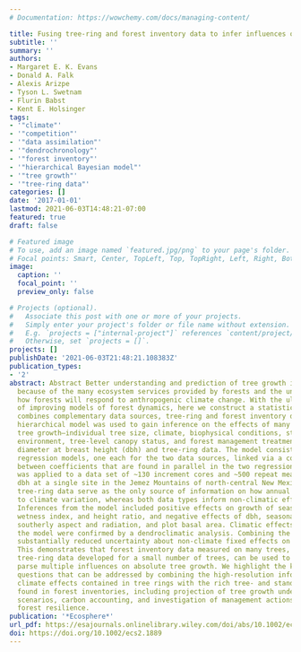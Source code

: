 ```yaml
---
# Documentation: https://wowchemy.com/docs/managing-content/

title: Fusing tree-ring and forest inventory data to infer influences on tree growth
subtitle: ''
summary: ''
authors:
- Margaret E. K. Evans
- Donald A. Falk
- Alexis Arizpe
- Tyson L. Swetnam
- Flurin Babst
- Kent E. Holsinger
tags:
- '"climate"'
- '"competition"'
- '"data assimilation"'
- '"dendrochronology"'
- '"forest inventory"'
- '"hierarchical Bayesian model"'
- '"tree growth"'
- '"tree-ring data"'
categories: []
date: '2017-01-01'
lastmod: 2021-06-03T14:48:21-07:00
featured: true
draft: false

# Featured image
# To use, add an image named `featured.jpg/png` to your page's folder.
# Focal points: Smart, Center, TopLeft, Top, TopRight, Left, Right, BottomLeft, Bottom, BottomRight.
image:
  caption: ''
  focal_point: ''
  preview_only: false

# Projects (optional).
#   Associate this post with one or more of your projects.
#   Simply enter your project's folder or file name without extension.
#   E.g. `projects = ["internal-project"]` references `content/project/deep-learning/index.md`.
#   Otherwise, set `projects = []`.
projects: []
publishDate: '2021-06-03T21:48:21.108383Z'
publication_types:
- '2'
abstract: Abstract Better understanding and prediction of tree growth is important
  because of the many ecosystem services provided by forests and the uncertainty surrounding
  how forests will respond to anthropogenic climate change. With the ultimate goal
  of improving models of forest dynamics, here we construct a statistical model that
  combines complementary data sources, tree-ring and forest inventory data. A Bayesian
  hierarchical model was used to gain inference on the effects of many factors on
  tree growth—individual tree size, climate, biophysical conditions, stand-level competitive
  environment, tree-level canopy status, and forest management treatments—using both
  diameter at breast height (dbh) and tree-ring data. The model consists of two multiple
  regression models, one each for the two data sources, linked via a constant of proportionality
  between coefficients that are found in parallel in the two regressions. This model
  was applied to a data set of ~130 increment cores and ~500 repeat measurements of
  dbh at a single site in the Jemez Mountains of north-central New Mexico, USA. The
  tree-ring data serve as the only source of information on how annual growth responds
  to climate variation, whereas both data types inform non-climatic effects on growth.
  Inferences from the model included positive effects on growth of seasonal precipitation,
  wetness index, and height ratio, and negative effects of dbh, seasonal temperature,
  southerly aspect and radiation, and plot basal area. Climatic effects inferred by
  the model were confirmed by a dendroclimatic analysis. Combining the two data sources
  substantially reduced uncertainty about non-climate fixed effects on radial increments.
  This demonstrates that forest inventory data measured on many trees, combined with
  tree-ring data developed for a small number of trees, can be used to quantify and
  parse multiple influences on absolute tree growth. We highlight the kinds of research
  questions that can be addressed by combining the high-resolution information on
  climate effects contained in tree rings with the rich tree- and stand-level information
  found in forest inventories, including projection of tree growth under future climate
  scenarios, carbon accounting, and investigation of management actions aimed at increasing
  forest resilience.
publication: '*Ecosphere*'
url_pdf: https://esajournals.onlinelibrary.wiley.com/doi/abs/10.1002/ecs2.1889
doi: https://doi.org/10.1002/ecs2.1889
---
```

